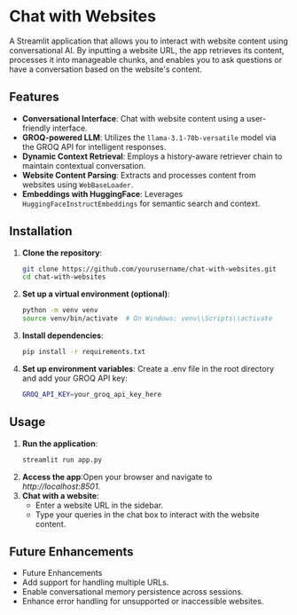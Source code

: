 # Chat with Websites

A Streamlit application that allows you to interact with website content using conversational AI. By inputting a website URL, the app retrieves its content, processes it into manageable chunks, and enables you to ask questions or have a conversation based on the website's content.

## Features

- **Conversational Interface**: Chat with website content using a user-friendly interface.
- **GROQ-powered LLM**: Utilizes the `llama-3.1-70b-versatile` model via the GROQ API for intelligent responses.
- **Dynamic Context Retrieval**: Employs a history-aware retriever chain to maintain contextual conversation.
- **Website Content Parsing**: Extracts and processes content from websites using `WebBaseLoader`.
- **Embeddings with HuggingFace**: Leverages `HuggingFaceInstructEmbeddings` for semantic search and context.

## Installation
1. **Clone the repository**:
   ```bash
   git clone https://github.com/yourusername/chat-with-websites.git
   cd chat-with-websites
2. **Set up a virtual environment (optional)**:
   ```bash
   python -m venv venv
   source venv/bin/activate  # On Windows: venv\\Scripts\\activate
3. **Install dependencies**:
   ```bash
   pip install -r requirements.txt
4. **Set up environment variables**: Create a .env file in the root directory and add your GROQ API key:
   ```bash
   GROQ_API_KEY=your_groq_api_key_here
   
## Usage
1. **Run the application**:
   ```bash
   streamlit run app.py
2.  **Access the app**:Open your browser and navigate to *http://localhost:8501*.
3. **Chat with a website**:
   - Enter a website URL in the sidebar.
   - Type your queries in the chat box to interact with the website content.
  
## Future Enhancements
   - Future Enhancements
   - Add support for handling multiple URLs.
   - Enable conversational memory persistence across sessions.
   - Enhance error handling for unsupported or inaccessible websites.
